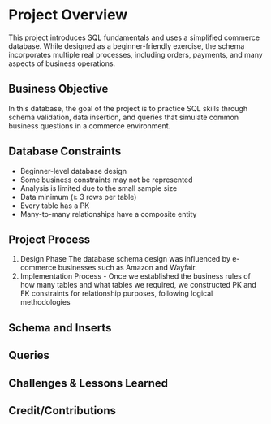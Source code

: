 # Project Overview <!-- Purpose of the Project -->

This project introduces SQL fundamentals and uses a simplified commerce database. While designed as a beginner-friendly exercise, the schema incorporates multiple real processes, including orders, payments, and many aspects of business operations.

## Business Objective <!-- Goal of the Project -->

In this database, the goal of the project is to practice SQL skills through schema validation, data insertion, and queries that simulate common business questions in a commerce environment. 

## Database Constraints 

- Beginner-level database design 
- Some business constraints may not be represented 
- Analysis is limited due to the small sample size
- Data minimum (≥ 3 rows per table)
- Every table has a PK
- Many-to-many relationships have a composite entity 

## Project Process

1. Design Phase The database schema design was influenced by e-commerce businesses such as Amazon and Wayfair.
2.  Implementation Process
                           - Once we established the business rules of how many tables and what tables we required, we constructed PK and FK constraints for relationship purposes, following logical methodologies

   
## Schema and Inserts 



## Queries 



## Challenges & Lessons Learned 



## Credit/Contributions 


